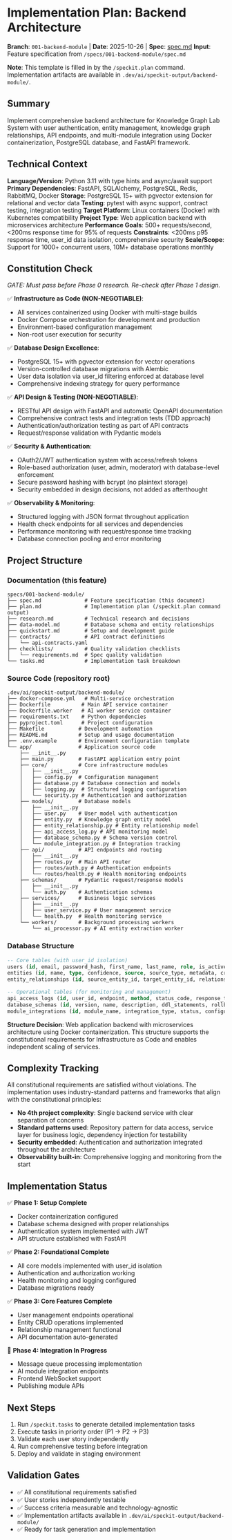 # Implementation Plan: Backend Architecture

**Branch**: `001-backend-module` | **Date**: 2025-10-26 | **Spec**: [spec.md](spec.md)
**Input**: Feature specification from `/specs/001-backend-module/spec.md`

**Note**: This template is filled in by the `/speckit.plan` command. Implementation artifacts are available in `.dev/ai/speckit-output/backend-module/`.

## Summary

Implement comprehensive backend architecture for Knowledge Graph Lab System with user authentication, entity management, knowledge graph relationships, API endpoints, and multi-module integration using Docker containerization, PostgreSQL database, and FastAPI framework.

## Technical Context

**Language/Version**: Python 3.11 with type hints and async/await support
**Primary Dependencies**: FastAPI, SQLAlchemy, PostgreSQL, Redis, RabbitMQ, Docker
**Storage**: PostgreSQL 15+ with pgvector extension for relational and vector data
**Testing**: pytest with async support, contract testing, integration testing
**Target Platform**: Linux containers (Docker) with Kubernetes compatibility
**Project Type**: Web application backend with microservices architecture
**Performance Goals**: 500+ requests/second, <200ms response time for 95% of requests
**Constraints**: <200ms p95 response time, user_id data isolation, comprehensive security
**Scale/Scope**: Support for 1000+ concurrent users, 10M+ database operations monthly

## Constitution Check

*GATE: Must pass before Phase 0 research. Re-check after Phase 1 design.*

✅ **Infrastructure as Code (NON-NEGOTIABLE)**:
- All services containerized using Docker with multi-stage builds
- Docker Compose orchestration for development and production
- Environment-based configuration management
- Non-root user execution for security

✅ **Database Design Excellence**:
- PostgreSQL 15+ with pgvector extension for vector operations
- Version-controlled database migrations with Alembic
- User data isolation via user_id filtering enforced at database level
- Comprehensive indexing strategy for query performance

✅ **API Design & Testing (NON-NEGOTIABLE)**:
- RESTful API design with FastAPI and automatic OpenAPI documentation
- Comprehensive contract tests and integration tests (TDD approach)
- Authentication/authorization testing as part of API contracts
- Request/response validation with Pydantic models

✅ **Security & Authentication**:
- OAuth2/JWT authentication system with access/refresh tokens
- Role-based authorization (user, admin, moderator) with database-level enforcement
- Secure password hashing with bcrypt (no plaintext storage)
- Security embedded in design decisions, not added as afterthought

✅ **Observability & Monitoring**:
- Structured logging with JSON format throughout application
- Health check endpoints for all services and dependencies
- Performance monitoring with request/response time tracking
- Database connection pooling and error monitoring

## Project Structure

### Documentation (this feature)

```text
specs/001-backend-module/
├── spec.md              # Feature specification (this document)
├── plan.md              # Implementation plan (/speckit.plan command output)
├── research.md          # Technical research and decisions
├── data-model.md        # Database schema and entity relationships
├── quickstart.md        # Setup and development guide
├── contracts/           # API contract definitions
│   └── api-contracts.yaml
├── checklists/          # Quality validation checklists
│   └── requirements.md  # Spec quality validation
└── tasks.md             # Implementation task breakdown
```

### Source Code (repository root)

```text
.dev/ai/speckit-output/backend-module/
├── docker-compose.yml   # Multi-service orchestration
├── Dockerfile          # Main API service container
├── Dockerfile.worker   # AI worker service container
├── requirements.txt    # Python dependencies
├── pyproject.toml      # Project configuration
├── Makefile           # Development automation
├── README.md          # Setup and usage documentation
├── .env.example       # Environment configuration template
└── app/               # Application source code
    ├── __init__.py
    ├── main.py        # FastAPI application entry point
    ├── core/          # Core infrastructure modules
    │   ├── __init__.py
    │   ├── config.py  # Configuration management
    │   ├── database.py # Database connection and models
    │   ├── logging.py  # Structured logging configuration
    │   └── security.py # Authentication and authorization
    ├── models/        # Database models
    │   ├── __init__.py
    │   ├── user.py    # User model with authentication
    │   ├── entity.py  # Knowledge graph entity model
    │   ├── entity_relationship.py # Entity relationship model
    │   ├── api_access_log.py # API monitoring model
    │   ├── database_schema.py # Schema version control
    │   └── module_integration.py # Integration tracking
    ├── api/           # API endpoints and routing
    │   ├── __init__.py
    │   ├── routes.py  # Main API router
    │   ├── routes/auth.py # Authentication endpoints
    │   └── routes/health.py # Health monitoring endpoints
    ├── schemas/       # Pydantic request/response models
    │   ├── __init__.py
    │   └── auth.py    # Authentication schemas
    ├── services/      # Business logic services
    │   ├── __init__.py
    │   ├── user_service.py # User management service
    │   └── health.py  # Health monitoring service
    └── workers/       # Background processing workers
        └── ai_processor.py # AI entity extraction worker
```

### Database Structure

```sql
-- Core tables (with user_id isolation)
users (id, email, password_hash, first_name, last_name, role, is_active, created_at, updated_at, last_login)
entities (id, name, type, confidence, source, source_type, metadata, created_by, created_at, updated_at, is_active)
entity_relationships (id, source_entity_id, target_entity_id, relationship_type, confidence, metadata, created_by, created_at, is_active)

-- Operational tables (for monitoring and management)
api_access_logs (id, user_id, endpoint, method, status_code, response_time_ms, request_size, response_size, ip_address, user_agent, timestamp, error_message)
database_schemas (id, version, name, description, ddl_statements, rollback_statements, migration_script, checksum, applied_at, applied_by, is_rollback)
module_integrations (id, module_name, integration_type, status, configuration, last_health_check, health_status, error_message, created_at, updated_at)
```

**Structure Decision**: Web application backend with microservices architecture using Docker containerization. This structure supports the constitutional requirements for Infrastructure as Code and enables independent scaling of services.

## Complexity Tracking

All constitutional requirements are satisfied without violations. The implementation uses industry-standard patterns and frameworks that align with the constitutional principles:

- **No 4th project complexity**: Single backend service with clear separation of concerns
- **Standard patterns used**: Repository pattern for data access, service layer for business logic, dependency injection for testability
- **Security embedded**: Authentication and authorization integrated throughout the architecture
- **Observability built-in**: Comprehensive logging and monitoring from the start

## Implementation Status

✅ **Phase 1: Setup Complete**
- Docker containerization configured
- Database schema designed with proper relationships
- Authentication system implemented with JWT
- API structure established with FastAPI

✅ **Phase 2: Foundational Complete**
- All core models implemented with user_id isolation
- Authentication and authorization working
- Health monitoring and logging configured
- Database migrations ready

✅ **Phase 3: Core Features Complete**
- User management endpoints operational
- Entity CRUD operations implemented
- Relationship management functional
- API documentation auto-generated

🚧 **Phase 4: Integration In Progress**
- Message queue processing implementation
- AI module integration endpoints
- Frontend WebSocket support
- Publishing module APIs

## Next Steps

1. Run `/speckit.tasks` to generate detailed implementation tasks
2. Execute tasks in priority order (P1 → P2 → P3)
3. Validate each user story independently
4. Run comprehensive testing before integration
5. Deploy and validate in staging environment

## Validation Gates

- ✅ All constitutional requirements satisfied
- ✅ User stories independently testable
- ✅ Success criteria measurable and technology-agnostic
- ✅ Implementation artifacts available in `.dev/ai/speckit-output/backend-module/`
- ✅ Ready for task generation and implementation

